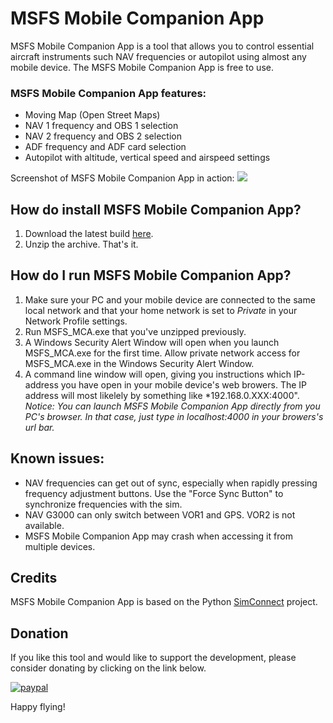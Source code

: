 # MSFS Mobile Companion App
MSFS Mobile Companion App is a tool that allows you to control essential aircraft instruments such NAV frequencies or autopilot using almost any mobile device. The MSFS Mobile Companion App is free to use.

### MSFS Mobile Companion App features:
- Moving Map (Open Street Maps)
- NAV 1 frequency and OBS 1 selection
- NAV 2 frequency and OBS 2 selection
- ADF frequency and ADF card selection
- Autopilot with altitude, vertical speed and airspeed settings

Screenshot of MSFS Mobile Companion App in action:
![](images/MSFS_Landing_Inspector_Screenshot.png)


## How do install MSFS Mobile Companion App?
1. Download the latest build [here](https://github.com/hankhank10/MSFS2020-cockpit-companion).
2. Unzip the archive. That's it.

## How do I run MSFS Mobile Companion App?
1. Make sure your PC and your mobile device are connected to the same local network and that your home network is set to *Private* in your Network Profile settings. 
2. Run MSFS_MCA.exe that you've unzipped previously.
3. A Windows Security Alert Window will open when you launch MSFS_MCA.exe for the first time. Allow private network access for MSFS_MCA.exe in the Windows Security Alert Window.
4. A command line window will open, giving you instructions which IP-address you have open in your mobile device's web browers. The IP address will most likelely by something like *192.168.0.XXX:4000".
*Notice: You can launch MSFS Mobile Companion App directly from you PC's browser. In that case, just type in localhost:4000 in your browers's url bar.* 

## Known issues:
- NAV frequencies can get out of sync, especially when rapidly pressing frequency adjustment buttons. Use the "Force Sync Button" to synchronize frequencies with the sim.
- NAV G3000 can only switch between VOR1 and GPS. VOR2 is not available.
- MSFS Mobile Companion App may crash when accessing it from multiple devices.

## Credits
MSFS Mobile Companion App is based on the Python [SimConnect](https://pypi.org/project/SimConnect/) project.

## Donation
If you like this tool and would like to support the development, please consider donating by clicking on the link below.

[![paypal](https://www.paypalobjects.com/en_US/i/btn/btn_donateCC_LG.gif)](https://www.paypal.com/cgi-bin/webscr?cmd=_s-xclick&hosted_button_id=CXDDYFUSWA2Z4&source=url)

Happy flying!

